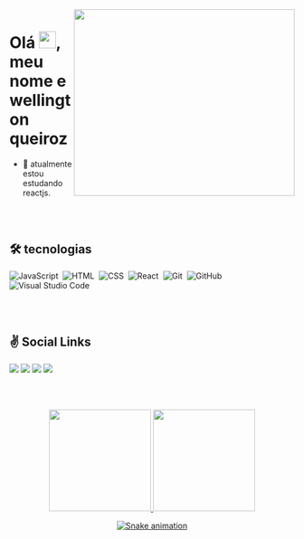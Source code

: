 <img align="right" width="390em" height="330em"  src="https://64.media.tumblr.com/4da998fa345d2c148fc92dedff9a8b65/83096ff748c57324-49/s2048x3072/fc883f870d53e6333aebd2e940f504056a1c418e.gifv" />
<h1 align="left">Olá <img src="https://raw.githubusercontent.com/kaueMarques/kaueMarques/master/hi.gif" width="30px">, meu nome e wellington queiroz</h1>



- 🌱 atualmente estou estudando reactjs.

<br><br>

## 🛠️ tecnologias

![JavaScript](https://img.shields.io/badge/-JavaScript-05122A?style=flat&logo=javascript)&nbsp;
![HTML](https://img.shields.io/badge/-HTML-05122A?style=flat&logo=HTML5)&nbsp;
![CSS](https://img.shields.io/badge/-CSS-05122A?style=flat&logo=CSS3&logoColor=1572B6)&nbsp;
![React](https://img.shields.io/badge/-React-05122A?style=flat&logo=react)&nbsp;
![Git](https://img.shields.io/badge/-Git-05122A?style=flat&logo=git)&nbsp;
![GitHub](https://img.shields.io/badge/-GitHub-05122A?style=flat&logo=github)&nbsp;
![Visual Studio Code](https://img.shields.io/badge/-Visual%20Studio%20Code-05122A?style=flat&logo=visual-studio-code&logoColor=007ACC)&nbsp;

<br><br>
 ## ✌️ Social Links
 
 <div> 
  <a href="https://instagram.com/q_eiroz" target="_blank"><img src="https://img.shields.io/badge/-Instagram-%23E4405F?style=for-the-badge&logo=instagram&logoColor=white" target="_blank"></a>
 <a href="https://discord.gg/tS6kf4WU" target="_blank"><img src="https://img.shields.io/badge/Discord-7289DA?style=for-the-badge&logo=discord&logoColor=white" target="_blank"></a> 
  <a href = "mailto:wellyngtonqueirozs@gmail.com"><img src="https://img.shields.io/badge/-Gmail-%23333?style=for-the-badge&logo=gmail&logoColor=white" target="_blank"></a>
  <a href="https://www.linkedin.com/in/wellington-queiroz-097554202" target="_blank"><img src="https://img.shields.io/badge/-LinkedIn-%230077B5?style=for-the-badge&logo=linkedin&logoColor=white" target="_blank"></a> 
 
</div>

<br><br>

<div align="center">
  <a href="https://github.com/wellington-dev">
  <img height="180em" src="https://github-readme-stats.vercel.app/api?username=wellington-dev&show_icons=true&theme=radical&include_all_commits=true&count_private=true"/>
  <img height="180em" src="https://github-readme-stats.vercel.app/api/top-langs/?username=wellington-dev&layout=compact&langs_count=7&theme=radical"/>

![Snake animation](https://github.com/wellington-dev/wellington-dev/blob/output/github-contribution-grid-snake.svg)      
</div>
  
